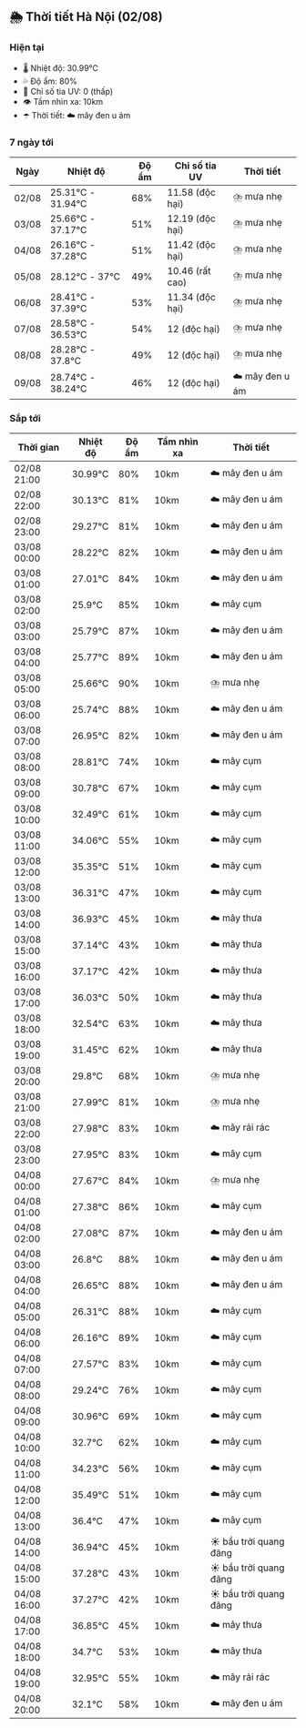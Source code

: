 ## 🌦️ Thời tiết Hà Nội (02/08)

### Hiện tại

- 🌡️ Nhiệt độ: 30.99℃
- 💦 Độ ẩm: 80%
- 🌟 Chỉ số tia UV: 0 (thấp)
- 👁️ Tầm nhìn xa: 10km
- ☂️ Thời tiết: ☁️ mây đen u ám

### 7 ngày tới

| Ngày | Nhiệt độ | Độ ẩm | Chỉ số tia UV | Thời tiết |
| --- | --- | --- | --- | --- |
| 02/08 | 25.31℃ - 31.94℃ | 68% | 11.58 (độc hại) | ⛈️ mưa nhẹ |
| 03/08 | 25.66℃ - 37.17℃ | 51% | 12.19 (độc hại) | ⛈️ mưa nhẹ |
| 04/08 | 26.16℃ - 37.28℃ | 51% | 11.42 (độc hại) | ⛈️ mưa nhẹ |
| 05/08 | 28.12℃ - 37℃ | 49% | 10.46 (rất cao) | ⛈️ mưa nhẹ |
| 06/08 | 28.41℃ - 37.39℃ | 53% | 11.34 (độc hại) | ⛈️ mưa nhẹ |
| 07/08 | 28.58℃ - 36.53℃ | 54% | 12 (độc hại) | ⛈️ mưa nhẹ |
| 08/08 | 28.28℃ - 37.8℃ | 49% | 12 (độc hại) | ⛈️ mưa nhẹ |
| 09/08 | 28.74℃ - 38.24℃ | 46% | 12 (độc hại) | ☁️ mây đen u ám |

### Sắp tới

| Thời gian | Nhiệt độ | Độ ẩm | Tầm nhìn xa | Thời tiết |
| --- | --- | --- | --- | --- |
| 02/08 21:00 | 30.99℃ | 80% | 10km | ☁️ mây đen u ám |
| 02/08 22:00 | 30.13℃ | 81% | 10km | ☁️ mây đen u ám |
| 02/08 23:00 | 29.27℃ | 81% | 10km | ☁️ mây đen u ám |
| 03/08 00:00 | 28.22℃ | 82% | 10km | ☁️ mây đen u ám |
| 03/08 01:00 | 27.01℃ | 84% | 10km | ☁️ mây đen u ám |
| 03/08 02:00 | 25.9℃ | 85% | 10km | ☁️ mây cụm |
| 03/08 03:00 | 25.79℃ | 87% | 10km | ☁️ mây đen u ám |
| 03/08 04:00 | 25.77℃ | 89% | 10km | ☁️ mây đen u ám |
| 03/08 05:00 | 25.66℃ | 90% | 10km | ⛈️ mưa nhẹ |
| 03/08 06:00 | 25.74℃ | 88% | 10km | ☁️ mây đen u ám |
| 03/08 07:00 | 26.95℃ | 82% | 10km | ☁️ mây đen u ám |
| 03/08 08:00 | 28.81℃ | 74% | 10km | ☁️ mây cụm |
| 03/08 09:00 | 30.78℃ | 67% | 10km | ☁️ mây cụm |
| 03/08 10:00 | 32.49℃ | 61% | 10km | ☁️ mây cụm |
| 03/08 11:00 | 34.06℃ | 55% | 10km | ☁️ mây cụm |
| 03/08 12:00 | 35.35℃ | 51% | 10km | ☁️ mây cụm |
| 03/08 13:00 | 36.31℃ | 47% | 10km | ☁️ mây cụm |
| 03/08 14:00 | 36.93℃ | 45% | 10km | ☁️ mây thưa |
| 03/08 15:00 | 37.14℃ | 43% | 10km | ☁️ mây thưa |
| 03/08 16:00 | 37.17℃ | 42% | 10km | ☁️ mây thưa |
| 03/08 17:00 | 36.03℃ | 50% | 10km | ☁️ mây thưa |
| 03/08 18:00 | 32.54℃ | 63% | 10km | ☁️ mây thưa |
| 03/08 19:00 | 31.45℃ | 62% | 10km | ☁️ mây thưa |
| 03/08 20:00 | 29.8℃ | 68% | 10km | ⛈️ mưa nhẹ |
| 03/08 21:00 | 27.99℃ | 81% | 10km | ⛈️ mưa nhẹ |
| 03/08 22:00 | 27.98℃ | 83% | 10km | ☁️ mây rải rác |
| 03/08 23:00 | 27.95℃ | 83% | 10km | ☁️ mây cụm |
| 04/08 00:00 | 27.67℃ | 84% | 10km | ⛈️ mưa nhẹ |
| 04/08 01:00 | 27.38℃ | 86% | 10km | ☁️ mây cụm |
| 04/08 02:00 | 27.08℃ | 87% | 10km | ☁️ mây đen u ám |
| 04/08 03:00 | 26.8℃ | 88% | 10km | ☁️ mây đen u ám |
| 04/08 04:00 | 26.65℃ | 88% | 10km | ☁️ mây đen u ám |
| 04/08 05:00 | 26.31℃ | 88% | 10km | ☁️ mây cụm |
| 04/08 06:00 | 26.16℃ | 89% | 10km | ☁️ mây cụm |
| 04/08 07:00 | 27.57℃ | 83% | 10km | ☁️ mây cụm |
| 04/08 08:00 | 29.24℃ | 76% | 10km | ☁️ mây cụm |
| 04/08 09:00 | 30.96℃ | 69% | 10km | ☁️ mây cụm |
| 04/08 10:00 | 32.7℃ | 62% | 10km | ☁️ mây cụm |
| 04/08 11:00 | 34.23℃ | 56% | 10km | ☁️ mây cụm |
| 04/08 12:00 | 35.49℃ | 51% | 10km | ☁️ mây cụm |
| 04/08 13:00 | 36.4℃ | 47% | 10km | ☁️ mây cụm |
| 04/08 14:00 | 36.94℃ | 45% | 10km | ☀️ bầu trời quang đãng |
| 04/08 15:00 | 37.28℃ | 43% | 10km | ☀️ bầu trời quang đãng |
| 04/08 16:00 | 37.27℃ | 42% | 10km | ☀️ bầu trời quang đãng |
| 04/08 17:00 | 36.85℃ | 45% | 10km | ☁️ mây thưa |
| 04/08 18:00 | 34.7℃ | 53% | 10km | ☁️ mây thưa |
| 04/08 19:00 | 32.95℃ | 55% | 10km | ☁️ mây rải rác |
| 04/08 20:00 | 32.1℃ | 58% | 10km | ☁️ mây đen u ám |
